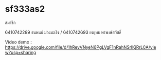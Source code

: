 # sf333as2

สมาชิก 

6410742289 ธนพนธ์ ม่วงมะเริง
/
6410742693 ยงยุทธ พรพงษ์สวัสดิ์

Video demo : https://drive.google.com/file/d/1hRevVNyeN6PgLVgF1nRahNSrlKjRrL0A/view?usp=sharing
